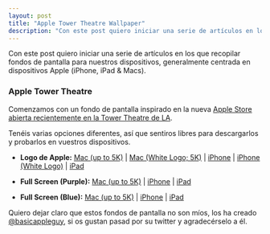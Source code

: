 ```yaml
---
layout: post
title: "Apple Tower Theatre Wallpaper"
description: "Con este post quiero iniciar una serie de artículos en los que recopilar fondos de pantalla para nuestros dispositivos, generalmente centrada en dispositivos Apple (iPhone, iPad & Macs)."
---
```


Con este post quiero iniciar una serie de artículos en los que recopilar fondos de pantalla para nuestros dispositivos, generalmente centrada en dispositivos Apple (iPhone, iPad & Macs).

### Apple Tower Theatre

Comenzamos con un fondo de pantalla inspirado en la nueva [Apple Store abierta recientemente en la Tower Theatre de LA](https://www.apple.com/newsroom/2021/06/apple-tower-theatre-opens-thursday-in-downtown-los-angeles/).

Tenéis varias opciones diferentes, así que sentiros libres para descargarlos y probarlos en vuestros dispositivos.

- **Logo de Apple:** [Mac (up to 5K)](https://basicappleguy.com/s/TowerTheatreAppleLogoMac.png) | [Mac (White Logo; 5K)](https://basicappleguy.com/s/MacAppleTowerTheatreAppleLogoWhite.png) | [iPhone](https://basicappleguy.com/s/AppleTowerTheatreAppleLogoiPhone.png) | [iPhone (White Logo)](https://basicappleguy.com/s/iPhoneTowerTheatreAppleLogoWhite.png) | [iPad](https://basicappleguy.com/s/AppleTowerAppleLogoiPad2.png)

- **Full Screen (Purple):** [Mac (up to 5K)](https://basicappleguy.com/s/MacTowerTheatreFullScreen.png) | [iPhone](https://basicappleguy.com/s/iPhoneTowerTheatreFullScreen.png) | [iPad](https://basicappleguy.com/s/iPadTowerTheatreFullScreen-d6tf.png)

- **Full Screen (Blue):** [Mac (up to 5K)](https://basicappleguy.com/s/MacTowerTheatreFullScreenVariant2.png) | [iPhone](https://basicappleguy.com/s/iPhoneTowerTheatreFullScreenVariant2.png) | [iPad](https://basicappleguy.com/s/iPadTowerTheatreFullScreenVariant2.png)

Quiero dejar claro que estos fondos de pantalla no son míos, los ha creado [@basicappleguy](https://twitter.com/basicappleguy), si os gustan pasad por su twitter y agradecérselo a él.
